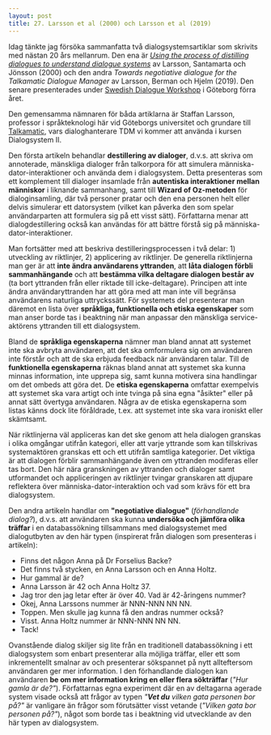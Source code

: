 ```yaml
---
layout: post
title: 27. Larsson et al (2000) och Larsson et al (2019)
---
```


Idag tänkte jag försöka sammanfatta två dialogsystemsartiklar som skrivits med nästan 20 års mellanrum. Den ena är [*Using the process of distilling dialogues to understand dialogue systems*](https://www.ida.liu.se/~arnjo82/papers/icslp-sllsaj-00.pdf) av Larsson, Santamarta och Jönsson (2000) och den andra *Towards negotiative dialogue for the Talkamatic Dialogue Manager* av Larsson, Berman och Hjelm (2019). Den senare presenterades under [Swedish Dialogue Workshop](https://sites.google.com/view/swedish-dialogue-workshop-2019/home) i Göteborg förra året. 

Den gemensamma nämnaren för båda artiklarna är Staffan Larsson, professor i språkteknologi här vid Göteborgs universitet och grundare till [Talkamatic](http://talkamatic.se/), vars dialoghanterare TDM vi kommer att använda i kursen Dialogsystem II.

Den första artikeln behandlar **destillering av dialoger**, d.v.s. att skriva om annoterade, mänskliga dialoger från talkorpora för att simulera människa-dator-interaktioner och använda dem i dialogsystem. Detta presenteras som ett komplement till dialoger insamlade från **autentiska interaktioner mellan människor** i liknande sammanhang, samt till **Wizard of Oz-metoden** för dialoginsamling, där två personer pratar och den ena personen helt eller delvis simulerar ett datorsystem (vilket kan påverka den som spelar användarparten att formulera sig på ett visst sätt). Författarna menar att dialogdestillering också kan användas för att bättre förstå sig på människa-dator-interaktioner. 

Man fortsätter med att beskriva destilleringsprocessen i två delar: 1) utveckling av riktlinjer, 2) applicering av riktlinjer. De generella riktlinjerna man ger är att **inte ändra användarens yttranden**, att **låta dialogen förbli sammanhängande** och att **bestämma vilka deltagare dialogen består av** (ta bort yttranden från eller riktade till icke-deltagare). Principen att inte ändra användaryttranden har att göra med att man inte vill begränsa användarens naturliga uttryckssätt. För systemets del presenterar man däremot en lista över **språkliga, funktionella och etiska egenskaper** som man anser borde tas i beaktning när man anpassar den mänskliga service-aktörens yttranden till ett dialogsystem.  

Bland de **språkliga egenskaperna** nämner man bland annat att systemet inte ska avbryta användaren, att det ska omformulera sig om användaren inte förstår och att de ska erbjuda feedback när användaren talar. Till de **funktionella egenskaperna** räknas bland annat att systemet ska kunna minnas information, inte upprepa sig, samt kunna motivera sina handlingar om det ombeds att göra det. De **etiska egenskaperna** omfattar exempelvis att systemet ska vara artigt och inte tvinga på sina egna "åsikter" eller på annat sätt övertyga användaren. Några av de etiska egenskaperna som listas känns dock lite föråldrade, t.ex. att systemet inte ska vara ironiskt eller skämtsamt.

När riktlinjerna väl appliceras kan det ske genom att hela dialogen granskas i olika omgångar utifrån kategori, eller att varje yttrande som kan tillskrivas systemaktören granskas ett och ett utifrån samtliga kategorier. Det viktiga är att dialogen förblir sammanhängande även om yttranden modiferas eller tas bort. Den här nära granskningen av yttranden och dialoger samt utformandet och appliceringen av riktlinjer tvingar granskaren att djupare reflektera över människa-dator-interaktion och vad som krävs för ett bra dialogsystem.

Den andra artikeln handlar om **"negotiative dialogue"** (*förhandlande dialog?*), d.v.s. att användaren ska kunna **undersöka och jämföra olika träffar** i en databassökning tillsammans med dialogsystemet med dialogutbyten av den här typen (inspirerat från dialogen som presenteras i artikeln):<br>
- Finns det någon Anna på Dr Forselius Backe?<br>
- Det finns två stycken, en Anna Larsson och en Anna Holtz.<br>
- Hur gammal är de?<br>
- Anna Larsson är 42 och Anna Holtz 37.<br>
- Jag tror den jag letar efter är över 40. Vad är 42-åringens nummer?<br>
- Okej, Anna Larssons nummer är NNN-NNN NN NN.<br>
- Toppen. Men skulle jag kunna få den andras nummer också?<br>
- Visst. Anna Holtz nummer är NNN-NNN NN NN.<br> 
- Tack!<br>

Ovanstående dialog skiljer sig lite från en traditionell databassökning i ett dialogsystem som enbart presenterar alla möjliga träffar, eller ett som inkrementellt smalnar av och presenterar sökspannet på nytt allteftersom användaren ger mer information. I den förhandlande dialogen kan användaren **be om mer information kring en eller flera sökträffar** (*"Hur gamla är de?"*). Författarnas egna experiment där en av deltagarna agerade system visade också att frågor av typen 
*"**Vet du** vilken gata personen bor på?"* är vanligare än frågor som förutsätter visst vetande (*"Vilken gata bor personen på?"*), något som borde tas i beaktning vid utvecklande av den här typen av dialogsystem.
